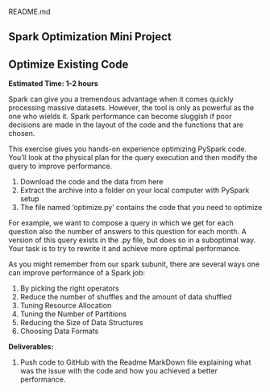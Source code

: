 README.md

## Spark Optimization Mini Project ##
## Optimize Existing Code ##

**Estimated Time: 1-2 hours**

Spark can give you a tremendous advantage when it comes quickly processing massive
datasets. However, the tool is only as powerful as the one who wields it. Spark performance
can become sluggish if poor decisions are made in the layout of the code and the functions
that are chosen.

This exercise gives you hands-on experience optimizing PySpark code. You’ll look at the
physical plan for the query execution and then modify the query to improve performance.
1. Download the code and the data from here
2. Extract the archive into a folder on your local computer with PySpark setup
3. The file named ‘optimize.py’ contains the code that you need to optimize

For example, we want to compose a query in which we get for each question also the
number of answers to this question for each month. A version of this query exists in the .py
file, but does so in a suboptimal way. Your task is to try to rewrite it and achieve more
optimal performance.

As you might remember from our spark subunit, there are several ways one can improve performance of a Spark job:
1. By picking the right operators
2. Reduce the number of shuffles and the amount of data shuffled
3. Tuning Resource Allocation
4. Tuning the Number of Partitions
5. Reducing the Size of Data Structures
6. Choosing Data Formats

**Deliverables:**
1. Push code to GitHub with the Readme MarkDown file explaining what was the issue with the code and how you achieved a better performance.
